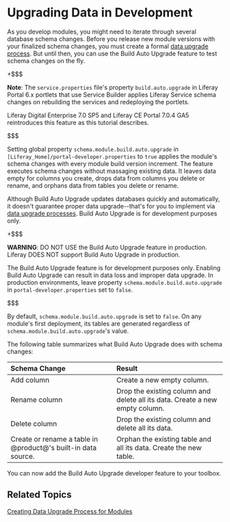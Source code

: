 # Upgrading Data in Development

As you develop modules, you might need to iterate through several database
schema changes. Before you release new module versions with your finalized
schema changes, you must create a formal
[data upgrade process](/develop/tutorials/-/knowledge_base/7-0/creating-an-upgrade-process-for-your-app).
But until then, you can use the Build Auto Upgrade feature to test schema
changes on the fly.

+$$$

**Note**:  The `service.properties` file's property `build.auto.upgrade` in
Liferay Portal 6.x portlets that use Service Builder applies Liferay Service
schema changes on rebuilding the services and redeploying the portlets.

Liferay Digital Enterprise 7.0 SP5 and Liferay CE Portal 7.0.4 GA5 reintroduces
this feature as this tutorial describes. 

$$$

Setting global property `schema.module.build.auto.upgrade` in
`[Liferay_Home]/portal-developer.properties` to `true` applies the module's
schema changes with every module build version increment. The feature executes
schema changes without massaging existing data. It leaves data empty for columns
you create, drops data from columns you delete or rename, and orphans data from
tables you delete or rename. 

Although Build Auto Upgrade updates databases quickly and automatically, it
doesn't guarantee proper data upgrade--that's for you to implement via
[data upgrade processes](/develop/tutorials/-/knowledge_base/7-0/creating-an-upgrade-process-for-your-app).
Build Auto Upgrade is for development purposes only. 

+$$$

**WARNING**: DO NOT USE the Build Auto Upgrade feature in production. Liferay DOES NOT support Build Auto Upgrade in production.

The Build Auto Upgrade feature is for development purposes only.  Enabling Build
Auto Upgrade can result in data loss and improper data upgrade. In production
environments, leave property `schema.module.build.auto.upgrade` in
`portal-developer.properties` set to `false`. 

$$$

By default, `schema.module.build.auto.upgrade` is set to `false`. On any
module's first deployment, its tables are generated regardless of
`schema.module.build.auto.upgrade`'s value.

The following table summarizes what Build Auto Upgrade does with schema changes: 

Schema Change | Result | 
:----------------- | :----------- | 
Add column | Create a new empty column. |
Rename column | Drop the existing column and delete all its data. Create a new empty column. |
Delete column | Drop the existing column and delete all its data. |
Create or rename a table in @product@'s built-in data source. | Orphan the existing table and all its data. Create the new table. |

You can now add the Build Auto Upgrade developer feature to your toolbox. 

## Related Topics

[Creating Data Upgrade Process for Modules](/develop/tutorials/-/knowledge_base/7-0/creating-an-upgrade-process-for-your-app)
